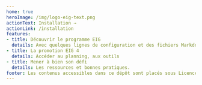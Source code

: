 ```yaml
---
home: true
heroImage: /img/logo-eig-text.png
actionText: Installation →
actionLink: /installation
features:
- title: Découvrir le programme EIG
  details: Avec quelques lignes de configuration et des fichiers Markdown, vous vous concentrez sur le contenu de votre documentation.
- title: La promotion EIG 4
  details: Accéder au planning, aux outils
- title: Mener à bien son défi
  details: Les ressources et bonnes pratiques.
footer: Les contenus accessibles dans ce dépôt sont placés sous Licence Ouverte 2.0 dans ce répertoire. Vous êtes libre de réutiliser les contenus de ce dépôt sous les conditions précisées dans cette licence.
---
```

